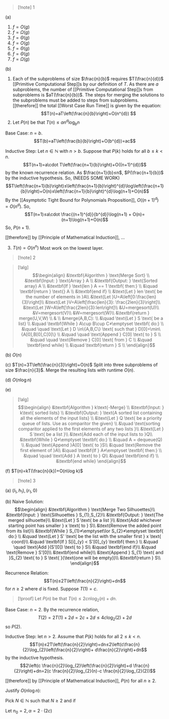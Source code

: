 >[!note] 1

(a) 
1. $f=O(g)$
2. $f=\Omega(g)$
3. $f=\Theta(g)$
4. $f=O(g)$
5. $f=\Theta(g)$
6. $f=\Theta(g)$
7. $f=\Omega(g)$

(b)
1. Each of the subproblems of size $\frac{n}{b}$ requires $T(\frac{n}{d})$ [[Primitive Computational Step]]s by our definition of $T$. As there are $a$ subproblems, the number of [[Primitive Computational Step]]s from subproblems is $aT(\frac{n}{b})$. The steps for merging the solutions to the subproblems must be added to steps from subproblems. [[therefore]] the total [[Worst Case Run Time]] is given by the equation: $$T(n)=aT\left(\frac{n}{b}\right)+O(n^{d}) $$
2. Let $P(n)$ be that $T(n)≤an^{d}\log_{b} n$ 

Base Case: $n=b$. 
$$T(b)=aT\left(\frac{b}{b}\right)+O(b^{d})=ac$$

Inductive Step: Let $n\in \mathbb{N}$ with $n>b$. Suppose that $P(k)$ holds for all $b≤k<n$.
$$T(n+1)=a\cdot T\left(\frac{n+1}{b}\right)+O((n+1)^{d})$$by the known recurrence relation. As $\frac{n+1}{b}≤n$, $P(\frac{n+1}{b})$ by the inductive hypothesis. So, (NEEDS SOME WORK) $$T\left(\frac{n+1}{b}\right)≤\left(\frac{n+1}{b}\right)^{d}\log\left(\frac{n+1}{b}\right)+O(n)≤\left(\frac{n+1}{b}\right)^{d}\log(n+1)+O(n)$$By the [[Asymptotic Tight Bound for Polynomials Proposition]], $O((n+1)^{d})=O(n^{d})$. So,  $$T(n+1)≤a\cdot \frac{(n+1)^{d}}{b^{d}}\log(n+1) + O(n)=(n+1)\log(n+1)+O(n)$$So, $P(n+1)$.

[[therefore]] by [[Principle of Mathematical Induction]], ...

3. $T(n)=O(n^{n})$
Most work on the lowest layer.

>[!note] 2

>[!alg]
>$$\begin{align}
&\textbf{Algorithm } \text{Merge Sort} \\
&\textbf{Input: } \text{Array } A \\
&\textbf{Output: } \text{Sorted array} A \\
&\textbf{If } \text{len } A == 1 \textbf{ then:} \\
&\quad \textbf{return } \text{} A \\
&\textbf{end if} \\
&\text{Let } len \text{ be the number of elements in }A\\
&\text{Let }U=A\left[0:\frac{len}{3}\right]\\
&\text{Let }V=A\left[\frac{len}{3}: \frac{2len}{3}\right]\\
&\text{Let }W=A\left[\frac{2len}{3}:len\right]\\
&U=mergesort(U)\\
&V=mergesort(V)\\
&W=mergesort(W)\\
&\textbf{return } merge(U,V,W) \\
& \\
&merge(A,B,C): \\
&\quad \text{Let } S \text{ be a list} \\
&\quad \textbf{While } A\cup B\cup C≠\emptyset \textbf{ do:} \\
&\quad \quad \text{Let } D \in\{A,B,C\} \text{ such that } D[0]=\min\{A[0],B[0],C[0]\} \\
&\quad \quad \text{Append } C[0] \text{ to } S \\
&\quad \quad \text{Remove } C[0] \text{ from } C \\
&\quad \textbf{end while} \\
&\quad \textbf{return } S \\
\end{align}$$

(b) $O(n)$

(c) $T(n)=3T\left(\frac{n}{3}\right)+O(n)$
Split into three subproblems of size $\frac{n}{3}$. Merge the resulting lists with runtime $O(n)$.

(d) $O(n\log n)$

(e)
>[!alg]
>$$\begin{align}
&\textbf{Algorithm } k\text{-Merge} \\
&\textbf{Input: } k\text{ sorted lists} \\
&\textbf{Output: } \text{A sorted list containing all the elements of the input lists} \\
&\text{Let } Q \text{ be a priority queue of lists. Use as comparitor the given} \\
&\quad \text{sorting comparitor applied to the first elements of any two lists }\\
&\text{Let } S \text{ be a list }\\
&\text{Add each of the input lists to }Q\\
&\textbf{While } Q≠\emptyset \textbf{ do:} \\
&\quad A = dequeue(Q) \\
&\quad \text{Append }A[0] \text{ to }S\\
&\quad \text{Remove the first element of }A\\
&\quad \textbf{If } A≠\emptyset \textbf{ then:} \\
&\quad \quad \text{Add } A \text{ to } Q\\
&\quad \textbf{end if} \\
&\textbf{end while}
\end{align}$$

(f)
$T(n)=kT(\frac{n}{k})+O(n\log k)$


>[!note] 3


(a) $(l_{1},h_{1}),(r_{1},0)$

(b) 
Naive Solution:
$$\begin{align}
&\textbf{Algorithm } \text{Merge Two Silhuoettes}\\
&\textbf{Input: } \text{Silhuoettes } S_{1},S_{2}\\
&\textbf{Output: } \text{The merged silhuoette}\\
&\text{Let } S \text{ be a list }\\
&\text{Add whichever starting point has smaller } x \text{ to } S\\ 
&\text{Remove the added point from its list}\\
&\textbf{While } S_{1}≠\emptyset\lor S_{2}≠\emptyset \textbf{ do:} \\
&\quad \text{Let } S' \text{ be the list with the smaller first } x \text{ coord}\\
&\quad \textbf{If } S[i]_{y} < S'[0]_{y} \textbf{ then:} \\
&\quad \quad \text{Add }(S'[0]) \text{ to } S\\
&\quad \textbf{end if}\\
&\quad \text{Remove } S'[0]\\
&\textbf{end while}\\
&\text{Append } S_{1} \text{ and }S_{2} \text{ to } S \text{ }(\text{one will be empty})\\
&\textbf{return } S\\
\end{align}$$

Recurrence Relation: $$T(n)≤2T\left(\frac{n}{2}\right)+dn$$ for $n≥2$ where $d$ is fixed. Suppose $T(1)=c$.

>[!proof]
Let $P(n)$ be that $T(n)≤2cn\log_{2}(n)+dn$.
>
Base Case: $n=2$.
By the recurrence relation, $$T(2)=2T(1)+2d=2c+2d≤4c\log_{2}(2)+2d$$so $P(2)$.
 
Inductive Step: let $n>2$. Assume that $P(k)$ holds for all $2≤k<n$.
$$T(n)≤2T\left(\frac{n}{2}\right)+dn≤2\left(c\frac{n}{2}\log_{2}\left(\frac{n}{2}\right)+ d\frac{n}{2}\right)+dn$$by the inductive hypothesis. 
$$2\left(c \frac{n}{2}\log_{2}\left(\frac{n}{2}\right)+d \frac{n}{2}\right)+dn=2(c \frac{n}{2}\log_{2}(n)-c \frac{n}{2}\log_{2}(2))$$
>
[[therefore]] by [[Principle of Mathematical Induction]], $P(n)$ for all $n≥2$.

Justify $O(n\log n)$:

Pick $N\in \mathbb{N}$ such that $N≥2$ and if 

Let $n_{0}=2,\alpha=2\cdot(2c)$
